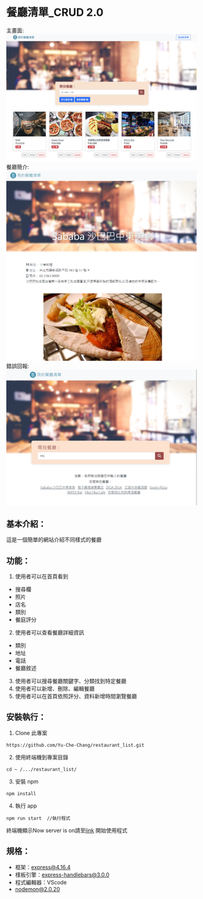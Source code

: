 # 餐廳清單_CRUD 2.0
主畫面:
![image](https://github.com/Yu-Che-Chang/restaurant_list/blob/main/public/image/main_page.png)
餐廳簡介:
![image](https://github.com/Yu-Che-Chang/restaurant_list/blob/main/public/image/index_page.png)
錯誤回報:
![image](https://github.com/Yu-Che-Chang/restaurant_list/blob/main/public/image/error_page.png)

基本介紹：
---
這是一個簡單的網站介紹不同樣式的餐廳

功能：
---
1. 使用者可以在首頁看到
- 搜尋欄
- 照片
- 店名
- 類別
- 餐庭評分
2. 使用者可以查看餐廳詳細資訊
- 類別
- 地址
- 電話
- 餐廳敘述
3. 使用者可以搜尋餐廳關鍵字、分類找到特定餐廳
4. 使用者可以新增、刪除、編輯餐廳
5. 使用者可以在首頁依照評分、資料新增時間瀏覽餐廳

安裝執行：
---
1. Clone 此專案
```
https://github.com/Yu-Che-Chang/restaurant_list.git
```
2. 使用終端機到專案目錄
```
cd ~ /.../restaurant_list/
```
3. 安裝 npm
```
npm install
```
4. 執行 app
```
npm run start  //執行程式
```
終端機顯示Now server is on請至[link](http://localhost:3000)
開始使用程式

規格：
---
+ 框架：express@4.16.4
+ 樣板引擎：express-handlebars@3.0.0
+ 程式編輯器：VScode
+ nodemon@2.0.20
